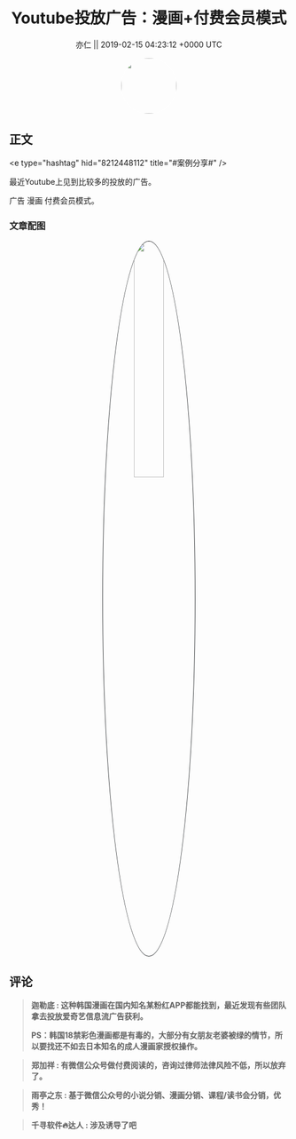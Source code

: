 <h1 align="center">Youtube投放广告：漫画&#43;付费会员模式</h1>




<p align="center">
    <a>亦仁 || 2019-02-15 04:23:12 &#43;0000 UTC</a>
</p>

<div align="center">
    <img src="https://images.zsxq.com/Fn3NQqCN8nuGF86yZPXSbEsl0mb3?e=1590940799&amp;token=kIxbL07-8jAj8w1n4s9zv64FuZZNEATmlU_Vm6zD:pfbNc8W3hS0oYG_hyXXh_rHMHuc=" width="100" height="100" style="border:1px solid;border-radius:50%; color:#ffffff"/>
</div>




## 正文

<div>
&lt;e type=&#34;hashtag&#34; hid=&#34;8212448112&#34; title=&#34;#案例分享#&#34; /&gt; 

最近Youtube上见到比较多的投放的广告。

广告 漫画 付费会员模式。
</div>

### 文章配图

<div class="image" align="center">

<img src="https://images.zsxq.com/FuLH-OZQQyaib6jXxV45D3R1PMjU?imageMogr2/auto-orient/thumbnail/800x/format/jpg/blur/1x0/quality/75&amp;e=1590940799&amp;token=kIxbL07-8jAj8w1n4s9zv64FuZZNEATmlU_Vm6zD:puiyAgHe8_YvgSLHRr4olaIg4y4=" width="33%" height="33%" style="border:1px solid;border-radius:50%; color:#3c3f41"/>

</div>


## 评论

<div align="left">
<div>

<blockquote >
<span> <strong>迦勒底 : 这种韩国漫画在国内知名某粉红APP都能找到，最近发现有些团队拿去投放爱奇艺信息流广告获利。

PS：韩国18禁彩色漫画都是有毒的，大部分有女朋友老婆被绿的情节，所以要找还不如去日本知名的成人漫画家授权操作。 </strong></span>
</blockquote>

<blockquote >
<span> <strong>郑加祥 : 有微信公众号做付费阅读的，咨询过律师法律风险不低，所以放弃了。 </strong></span>
</blockquote>

<blockquote >
<span> <strong>雨亭之东 : 基于微信公众号的小说分销、漫画分销、课程/读书会分销，优秀！ </strong></span>
</blockquote>

<blockquote >
<span> <strong>千寻软件🔥达人 : 涉及诱导了吧 </strong></span>
</blockquote>

</div>
</div>